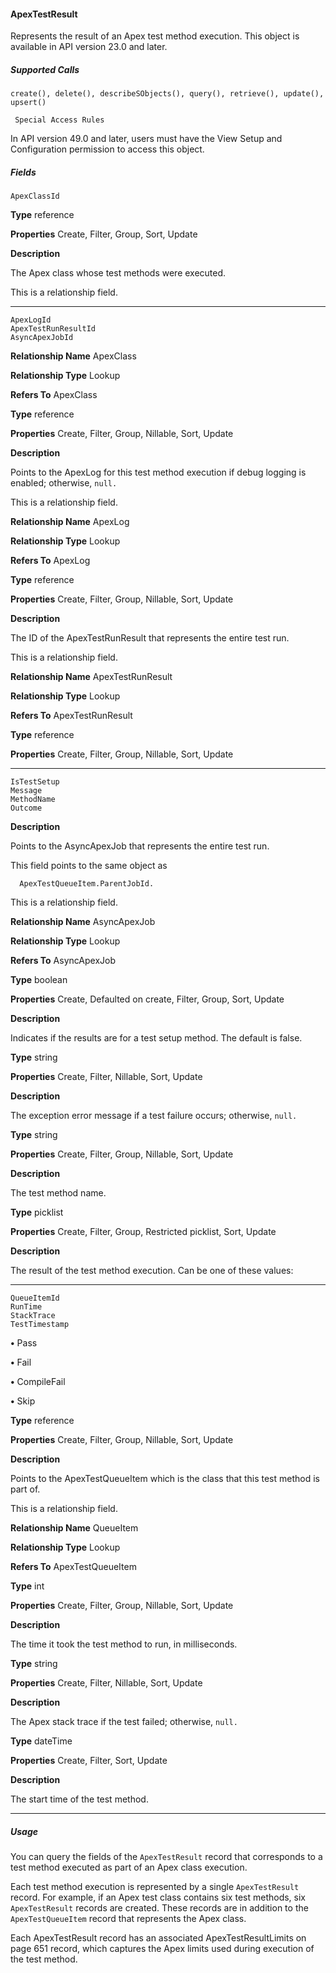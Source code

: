 #### ApexTestResult

Represents the result of an Apex test method execution. This object is available in API version 23.0 and later.

##### Supported Calls
```
create(), delete(), describeSObjects(), query(), retrieve(), update(), upsert()

 Special Access Rules

```
In API version 49.0 and later, users must have the View Setup and Configuration permission to access this object.

##### Fields

```
ApexClassId

```

**Type**
reference

**Properties**
Create, Filter, Group, Sort, Update

**Description**

The Apex class whose test methods were executed.

This is a relationship field.


-----

```
ApexLogId
ApexTestRunResultId
AsyncApexJobId

```

**Relationship Name**
ApexClass

**Relationship Type**
Lookup

**Refers To**
ApexClass

**Type**
reference

**Properties**
Create, Filter, Group, Nillable, Sort, Update

**Description**

Points to the ApexLog for this test method execution if debug logging is enabled;
otherwise, `null.`

This is a relationship field.

**Relationship Name**
ApexLog

**Relationship Type**
Lookup

**Refers To**
ApexLog

**Type**
reference

**Properties**
Create, Filter, Group, Nillable, Sort, Update

**Description**

The ID of the ApexTestRunResult that represents the entire test run.

This is a relationship field.

**Relationship Name**
ApexTestRunResult

**Relationship Type**
Lookup

**Refers To**
ApexTestRunResult

**Type**
reference

**Properties**
Create, Filter, Group, Nillable, Sort, Update


-----

```
IsTestSetup
Message
MethodName
Outcome

```

**Description**

Points to the AsyncApexJob that represents the entire test run.

This field points to the same object as
```
  ApexTestQueueItem.ParentJobId.

```
This is a relationship field.

**Relationship Name**
AsyncApexJob

**Relationship Type**
Lookup

**Refers To**
AsyncApexJob

**Type**
boolean

**Properties**
Create, Defaulted on create, Filter, Group, Sort, Update

**Description**

Indicates if the results are for a test setup method. The default is false.

**Type**
string

**Properties**
Create, Filter, Nillable, Sort, Update

**Description**

The exception error message if a test failure occurs; otherwise, `null.`

**Type**
string

**Properties**
Create, Filter, Group, Nillable, Sort, Update

**Description**

The test method name.

**Type**
picklist

**Properties**
Create, Filter, Group, Restricted picklist, Sort, Update

**Description**

The result of the test method execution. Can be one of these values:


-----

```
QueueItemId
RunTime
StackTrace
TestTimestamp

```


**•** Pass

**•** Fail

**•** CompileFail

**•** Skip

**Type**
reference

**Properties**
Create, Filter, Group, Nillable, Sort, Update

**Description**

Points to the ApexTestQueueItem which is the class that this test method is part
of.

This is a relationship field.

**Relationship Name**
QueueItem

**Relationship Type**
Lookup

**Refers To**
ApexTestQueueItem

**Type**
int

**Properties**
Create, Filter, Group, Nillable, Sort, Update

**Description**

The time it took the test method to run, in milliseconds.

**Type**
string

**Properties**
Create, Filter, Nillable, Sort, Update

**Description**

The Apex stack trace if the test failed; otherwise, `null.`

**Type**
dateTime

**Properties**
Create, Filter, Sort, Update

**Description**

The start time of the test method.


-----

##### Usage

You can query the fields of the `ApexTestResult` record that corresponds to a test method executed as part of an Apex class
execution.

Each test method execution is represented by a single `ApexTestResult` record. For example, if an Apex test class contains six test
methods, six `ApexTestResult` records are created. These records are in addition to the `ApexTestQueueItem` record that
represents the Apex class.

Each ApexTestResult record has an associated ApexTestResultLimits on page 651 record, which captures the Apex limits used during
execution of the test method.
